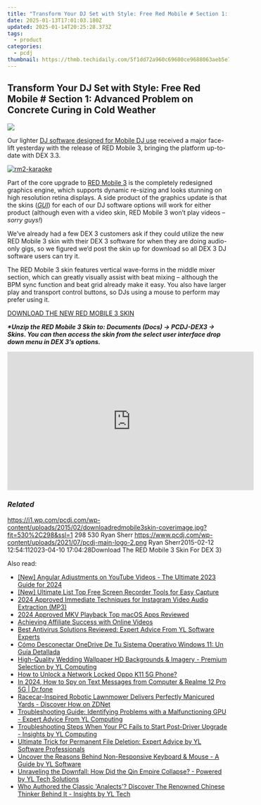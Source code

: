 ```yaml
---
title: "Transform Your DJ Set with Style: Free Red Mobile # Section 1: Advanced Problem on Concrete Curing in Cold Weather"
date: 2025-01-13T17:01:03.180Z
updated: 2025-01-14T20:25:28.373Z
tags:
  - product
categories:
  - pcdj
thumbnail: https://thmb.techidaily.com/5f1dd72a960c69600ce9688063aeb5e7a932b178d483ab7dbc13cbf4ab650189.jpg
---
```


## Transform Your DJ Set with Style: Free Red Mobile # Section 1: Advanced Problem on Concrete Curing in Cold Weather

[![](https://i1.wp.com/pcdj.com/wp-content/uploads/2015/02/downloadredmobile3skin-coverimage.jpg?resize=530%2C298&ssl=1)](https://i1.wp.com/pcdj.com/wp-content/uploads/2015/02/downloadredmobile3skin-coverimage.jpg?fit=530%2C298&ssl=1 "downloadredmobile3skin-coverimage")

Our lighter [DJ software designed for Mobile DJ use](https://tools.techidaily.com/pcdj/products/) received a major face-lift yesterday with the release of RED Mobile 3, bringing the platform up-to-date with DEX 3.3.

[![](https://i1.wp.com/pcdj.com/wp-content/uploads/2015/02/rm2-karaoke.jpg?fit=300%2C169&ssl=1 "rm2-karaoke")](https://i1.wp.com/pcdj.com/wp-content/uploads/2015/02/rm2-karaoke.jpg?fit=1030%2C579&ssl=1)

Part of the core upgrade to [RED Mobile 3](https://tools.techidaily.com/pcdj/products/) is the completely redesigned graphics engine, which supports dynamic re-sizing and looks stunning on high resolution retina displays. A side product of the graphics update is that the skins ([_GUI_](http://en.wikipedia.org/wiki/Graphical%5Fuser%5Finterface)) for each of our DJ software options will work for either product (although even with a video skin, RED Mobile 3 won’t play videos – _sorry guys!_)

We’ve already had a few DEX 3 customers ask if they could utilize the new RED Mobile 3 skin with their DEX 3 software for when they are doing audio-only gigs, so we figured we’d post the skin up for download so all DEX 3 DJ software users can try it.

The RED Mobile 3 skin features vertical wave-forms in the middle mixer section, which can greatly visually assist with beat mixing – although the BPM sync function and beat grid already make it easy. You also have larger play and transport control buttons, so DJs using a mouse to perform may prefer using it.

[DOWNLOAD THE NEW RED MOBILE 3 SKIN](https://tools.techidaily.com/pcdj/products/)

_**\*Unzip the RED Mobile 3 Skin to: Documents (Docs) -> PCDJ-DEX3 -> Skins. You can then access the skin from the select user interface drop down menu in DEX 3’s options.**_ 

<!-- affiliate ads begin -->
<iframe width="560" height="315" src="https://www.youtube.com/embed/vPGg53vbOsk?si=CkSEN5HFPS7vDuAa" title="YouTube video player" frameborder="0" allow="accelerometer; autoplay; clipboard-write; encrypted-media; gyroscope; picture-in-picture; web-share" referrerpolicy="strict-origin-when-cross-origin" allowfullscreen></iframe>
<!-- affiliate ads end -->

### _Related_

https://i1.wp.com/pcdj.com/wp-content/uploads/2015/02/downloadredmobile3skin-coverimage.jpg?fit=530%2C298&ssl=1 298 530 Ryan Sherr https://www.pcdj.com/wp-content/uploads/2021/07/pcdj-main-logo-2.png Ryan Sherr2015-02-12 12:54:112023-04-10 17:04:28Download The RED Mobile 3 Skin For DEX 3}

<ins class="adsbygoogle"
     style="display:block"
     data-ad-format="autorelaxed"
     data-ad-client="ca-pub-7571918770474297"
     data-ad-slot="1223367746"></ins>

<ins class="adsbygoogle"
     style="display:block"
     data-ad-client="ca-pub-7571918770474297"
     data-ad-slot="8358498916"
     data-ad-format="auto"
     data-full-width-responsive="true"></ins>

<span class="atpl-alsoreadstyle">Also read:</span>
<div><ul>
<li><a href="https://facebook-video-share.techidaily.com/new-angular-adjustments-on-youtube-videos-the-ultimate-2023-guide-for-2024/"><u>[New] Angular Adjustments on YouTube Videos - The Ultimate 2023 Guide for 2024</u></a></li>
<li><a href="https://screen-sharing-recording.techidaily.com/new-ultimate-list-top-free-screen-recorder-tools-for-easy-capture/"><u>[New] Ultimate List Top Free Screen Recorder Tools for Easy Capture</u></a></li>
<li><a href="https://instagram-video-recordings.techidaily.com/2024-approved-immediate-techniques-for-instagram-video-audio-extraction-mp3/"><u>2024 Approved Immediate Techniques for Instagram Video Audio Extraction (MP3)</u></a></li>
<li><a href="https://extra-approaches.techidaily.com/2024-approved-mkv-playback-top-macos-apps-reviewed/"><u>2024 Approved MKV Playback Top macOS Apps Reviewed</u></a></li>
<li><a href="https://youtube-clips.techidaily.com/achieving-affiliate-success-with-online-videos/"><u>Achieving Affiliate Success with Online Videos</u></a></li>
<li><a href="https://win-hot.techidaily.com/best-antivirus-solutions-reviewed-expert-advice-from-yl-software-experts/"><u>Best Antivirus Solutions Reviewed: Expert Advice From YL Software Experts</u></a></li>
<li><a href="https://win-luxury.techidaily.com/como-desconectar-onedrive-de-tu-sistema-operativo-windows-11-un-guia-detallada/"><u>Cómo Desconectar OneDrive De Tu Sistema Operativo Windows 11: Un Guía Detallada</u></a></li>
<li><a href="https://win-hot.techidaily.com/high-quality-wedding-wallpaper-hd-backgrounds-and-imagery-premium-selection-by-yl-computing/"><u>High-Quality Wedding Wallpaper HD Backgrounds & Imagery - Premium Selection by YL Computing</u></a></li>
<li><a href="https://easy-unlock-android.techidaily.com/how-to-unlock-a-network-locked-oppo-k11-5g-phone-by-drfone-android/"><u>How to Unlock a Network Locked Oppo K11 5G Phone?</u></a></li>
<li><a href="https://android-location-track.techidaily.com/in-2024-how-to-spy-on-text-messages-from-computer-and-realme-12-pro-5g-drfone-by-drfone-virtual-android/"><u>In 2024, How to Spy on Text Messages from Computer & Realme 12 Pro 5G | Dr.fone</u></a></li>
<li><a href="https://some-tips.techidaily.com/racecar-inspired-robotic-lawnmower-delivers-perfectly-manicured-yards-discover-how-on-zdnet/"><u>Racecar-Inspired Robotic Lawnmower Delivers Perfectly Manicured Yards - Discover How on ZDNet</u></a></li>
<li><a href="https://win-hot.techidaily.com/troubleshooting-guide-identifying-problems-with-a-malfunctioning-gpu-expert-advice-from-yl-computing/"><u>Troubleshooting Guide: Identifying Problems with a Malfunctioning GPU - Expert Advice From YL Computing</u></a></li>
<li><a href="https://win-hot.techidaily.com/troubleshooting-steps-when-your-pc-fails-to-start-post-driver-upgrade-insights-by-yl-computing/"><u>Troubleshooting Steps When Your PC Fails to Start Post-Driver Upgrade - Insights by YL Computing</u></a></li>
<li><a href="https://win-hot.techidaily.com/ultimate-trick-for-permanent-file-deletion-expert-advice-by-yl-software-professionals/"><u>Ultimate Trick for Permanent File Deletion: Expert Advice by YL Software Professionals</u></a></li>
<li><a href="https://win-hot.techidaily.com/uncover-the-reasons-behind-non-responsive-keyboard-and-mouse-a-guide-by-yl-software/"><u>Uncover the Reasons Behind Non-Responsive Keyboard & Mouse - A Guide by YL Software</u></a></li>
<li><a href="https://win-hot.techidaily.com/unraveling-the-downfall-how-did-the-qin-empire-collapse-powered-by-yl-tech-solutions/"><u>Unraveling the Downfall: How Did the Qin Empire Collapse? - Powered by YL Tech Solutions</u></a></li>
<li><a href="https://win-hot.techidaily.com/who-authored-the-classic-analects-discover-the-renowned-chinese-thinker-behind-it-insights-by-yl-tech/"><u>Who Authored the Classic 'Analects'? Discover The Renowned Chinese Thinker Behind It - Insights by YL Tech</u></a></li>
</ul></div>


